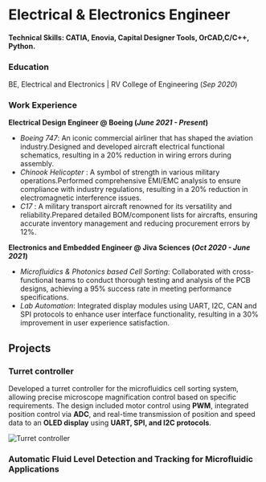 # Electrical & Electronics Engineer

#### Technical Skills: CATIA, Enovia, Capital Designer Tools, OrCAD,C/C++, Python.

### Education 
BE, Electrical and Electronics | RV College of Engineering (_Sep 2020_)

### Work Experience 
**Electrical Design Engineer @ Boeing (_June 2021 - Present_)**
- *Boeing 747*: An iconic commercial airliner that has shaped the aviation industry.Designed and developed aircraft electrical functional schematics, resulting in a 20% reduction in wiring errors during assembly.
- *Chinook Helicopter* : A symbol of strength in various military operations.Performed comprehensive EMI/EMC analysis to ensure compliance with industry regulations, resulting in a 20% reduction in electromagnetic interference issues. 
- *C17* : A military transport aircraft renowned for its versatility and reliability.Prepared detailed BOM/component lists for aircrafts, ensuring accurate inventory management and reducing procurement errors by 12%.

**Electronics and Embedded Engineer @ Jiva Sciences (_Oct 2020 - June 2021_)**
- *Microfluidics & Photonics based Cell Sorting*: Collaborated with cross-functional teams to conduct thorough testing and analysis of the PCB designs, achieving a 95% success rate in meeting performance specifications.
- *Lab Automation*: Integrated display modules using UART, I2C, CAN and SPI protocols to enhance user interface functionality, resulting in a 30% improvement in user experience satisfaction.

## Projects
### Turret controller
Developed a turret controller for the microfluidics cell sorting system, allowing precise microscope magnification control based on specific requirements. The design included motor control using **PWM**, integrated position control via **ADC**, and real-time transmission of position and speed data to an **OLED display** using **UART, SPI, and I2C protocols**.

![Turret controller](/Assets/img/pcb.jpeg)

### Automatic Fluid Level Detection and Tracking for Microfluidic Applications
